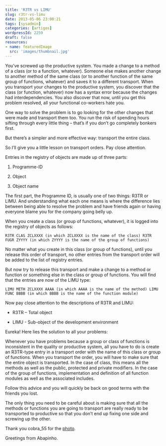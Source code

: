 ```yaml
---
title: 'R3TR vs LIMU'
slug: r3tr-vs-limu
date: 2013-05-06 23:00:21
tags: [sysadmin]
categories: [artigos]
wordpressId: 2259
draft: false
resources:
- name: featuredImage
  src: 'images/thumbnail.jpg'
---
```

You’ve screwed up the productive system. You made a change to a method of a class (or to a function, whatever). Someone else makes another change to another method of the same class (or to another function of the same group of functions, whatever) and saves it to a different transport. When you transport your changes to the productive system, you discover that the class (or function, whatever) now has a syntax error because the changes had interdependencies. You also discover that now, until you get this problem resolved, all your functional co-workers hate you.

<!--more-->

One way to solve the problem is to go looking for the other changes that were made and transport them too. You run the risk of spending hours sifting through every little thing – that’s if you don’t go completely bonkers first.

But there’s a simpler and more effective way: transport the entire class.

So I’ll give you a little lesson on transport orders. Pay close attention.

Entries in the registry of objects are made up of three parts:

  1. Programme-ID

  2. Object

  3. Object name

The first part, the Programme ID, is usually one of two things: R3TR or LIMU. And understanding what each one means is where the difference lies between being able to resolve the problem and have friends again or having everyone blame you for the company going belly up.

When you create a class (or group of functions, whatever), it is logged into the registry of objects as follows:

    R3TR CLAS ZCLXXXX (in which ZCLXXXX is the name of the class) R3TR FUGR ZYYYY (in which ZYYYY is the name of the group of functions)

No matter what you create in this class (or group of functions), until you release this order of transport, no other entries from the transport order will be added to the list of registry entries.

But now try to release this transport and make a change to a method or function or something else in the class or group of functions. You will find that the entries are now of the LIMU type:

    LIMU METH ZCLXXXX AAAA (in which AAAA is the name of the method) LIMU FUNC BBBB (in which BBBB is the name of the function module)

Now pay close attention to the descriptions of R3TR and LIMU:

  * R3TR – Total object

  * LIMU - Sub-object of the development environment

Eureka! Here lies the solution to all your problems:

Whenever you have problems because a group or class of functions is inconsistent in the quality or productive system, all you have to do is create an R3TR-type entry in a transport order with the name of this class or group of functions. When you transport the order, you will have to make sure that the entire object is transported. In the case of class, this means all the methods as well as the public, protected and private modifiers. In the case of the group of functions, implementation and definition of all function modules as well as the associated includes.

Follow this advice and you will quickly be back on good terms with the friends you lost.

The only thing you need to be careful about is making sure that all the methods or functions you are going to transport are really ready to be transported to productive so that you don’t end up fixing one side and screwing up the other.

Thank you cobra_55 for the [photo][1].

Greetings from Abapinho.

   [1]: https://www.flickr.com/photos/cobra55/6876086286/
